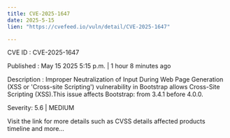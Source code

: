 ```yaml
---
title: CVE-2025-1647
date: 2025-5-15
lien: "https://cvefeed.io/vuln/detail/CVE-2025-1647"

---
```


CVE ID : CVE-2025-1647

Published :  May 15
2025
5:15 p.m. | 1 hour
8 minutes ago

Description : Improper Neutralization of Input During Web Page Generation (XSS or 'Cross-site Scripting') vulnerability in Bootstrap allows Cross-Site Scripting (XSS).This issue affects Bootstrap: from 3.4.1 before 4.0.0.

Severity: 5.6 | MEDIUM

Visit the link for more details
such as CVSS details
affected products
timeline
and more...
